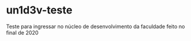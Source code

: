 # un1d3v-teste
Teste para ingressar no núcleo de desenvolvimento da faculdade feito no final de 2020

